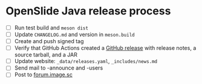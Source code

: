 # OpenSlide Java release process

- [ ] Run test build and `meson dist`
- [ ] Update `CHANGELOG.md` and version in `meson.build`
- [ ] Create and push signed tag
- [ ] Verify that GitHub Actions created a [GitHub release](https://github.com/openslide/openslide-java/releases) with release notes, a source tarball, and a JAR
- [ ] Update website: `_data/releases.yaml`, `_includes/news.md`
- [ ] Send mail to -announce and -users
- [ ] Post to [forum.image.sc](https://forum.image.sc/c/announcements/10)
